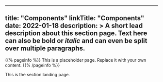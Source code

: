 
---
title: "Components"
linkTitle: "Components"
date: 2022-01-18
description: >
  A short lead description about this section page. Text here can also be **bold** or _italic_ and can even be split over multiple paragraphs.
---

{{% pageinfo %}}
This is a placeholder page. Replace it with your own content.
{{% /pageinfo %}}


This is the section landing page.

